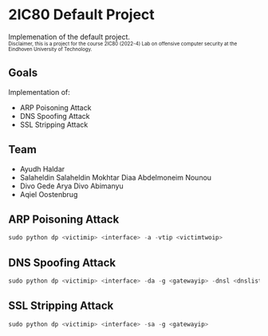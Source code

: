 # 2IC80 Default Project
Implemenation of the default project. <br/>
<sup><sub>Disclaimer, this is a project for the course 2IC80 (2022-4) Lab on offensive computer security at the Eindhoven University of Technology.<sub/><sup/>
## Goals
Implementation of:
- ARP Poisoning Attack
- DNS Spoofing Attack
- SSL Stripping Attack
## Team
- Ayudh Haldar
- Salaheldin Salaheldin Mokhtar Diaa Abdelmoneim Nounou
- Divo Gede Arya Divo Abimanyu
- Aqiel Oostenbrug
## ARP Poisoning Attack
```python
sudo python dp <victimip> <interface> -a -vtip <victimtwoip>
```
## DNS Spoofing Attack
```python
sudo python dp <victimip> <interface> -da -g <gatewayip> -dnsl <dnslist> -dnsil <dnsiplist>
```
## SSL Stripping Attack
```python
sudo python dp <victimip> <interface> -sa -g <gatewayip>
```
